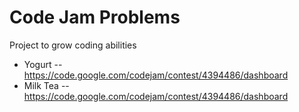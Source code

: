 
# Code Jam Problems

Project to grow coding abilities

- Yogurt
-- https://code.google.com/codejam/contest/4394486/dashboard
- Milk Tea
-- https://code.google.com/codejam/contest/4394486/dashboard
